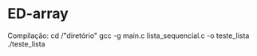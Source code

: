 # ED-array

Compilação: cd /"diretório"
gcc -g main.c lista_sequencial.c -o teste_lista
./teste_lista
